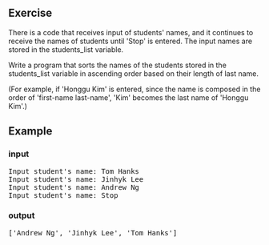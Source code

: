 ## Exercise
There is a code that receives input of students' names, and it continues to receive the names of students until 'Stop' is entered. The input names are stored in the students_list variable.

Write a program that sorts the names of the students stored in the students_list variable in ascending order based on their length of last name. 

(For example, if 'Honggu Kim' is entered, since the name is composed in the order of 'first-name last-name', 'Kim' becomes the last name of 'Honggu Kim'.)

## Example
### input
<pre>
Input student's name: Tom Hanks
Input student's name: Jinhyk Lee
Input student's name: Andrew Ng
Input student's name: Stop
</pre>
### output
<pre>
['Andrew Ng', 'Jinhyk Lee', 'Tom Hanks']
</pre>


